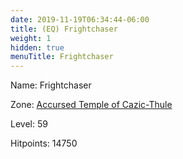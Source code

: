```yaml
---
date: 2019-11-19T06:34:44-06:00
title: (EQ) Frightchaser
weight: 1
hidden: true
menuTitle: Frightchaser
---
```


Name: Frightchaser


Zone: [Accursed Temple of Cazic-Thule](/en/eq/exploration/accursed_temple_of_cazicthule)

Level: 59

Hitpoints: 14750